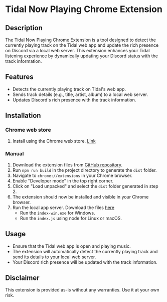 # Tidal Now Playing Chrome Extension

## Description

The Tidal Now Playing Chrome Extension is a tool designed to detect the currently playing track on the Tidal web app and update the rich presence on Discord via a local web server. This extension enhances your Tidal listening experience by dynamically updating your Discord status with the track information.

## Features

- Detects the currently playing track on Tidal's web app.
- Sends track details (e.g., title, artist, album) to a local web server.
- Updates Discord's rich presence with the track information.

## Installation

### Chrome web store

1. Install using the Chrome web store. [Link](https://chromewebstore.google.com/detail/tidal-discord-rich-presen/lnehmemdaeieccibicjpnamckdlgchdf)

### Manual

1. Download the extension files from [GitHub repository](https://github.com/JetNicer/tidal-discord-rich-presence-chrome-extension.git).
2. Run `npm run build` in the project directory to generate the `dist` folder.
3. Navigate to `chrome://extensions` in your Chrome browser.
4. Enable "Developer mode" in the top right corner.
5. Click on "Load unpacked" and select the `dist` folder generated in step 2.
6. The extension should now be installed and visible in your Chrome browser.
7. Run the local app server. Download the files [here](https://drive.google.com/file/d/1nBiYnCQWDiIHysJJq0VAkhES6i1CF-Rr/view?usp=sharing)
    * Run the `index-win.exe` for Windows.
    * Run the `index.js` using node for Linux or macOS.

## Usage

- Ensure that the Tidal web app is open and playing music.
- The extension will automatically detect the currently playing track and send its details to your local web server.
- Your Discord rich presence will be updated with the track information.

## Disclaimer

This extension is provided as-is without any warranties. Use it at your own risk.
